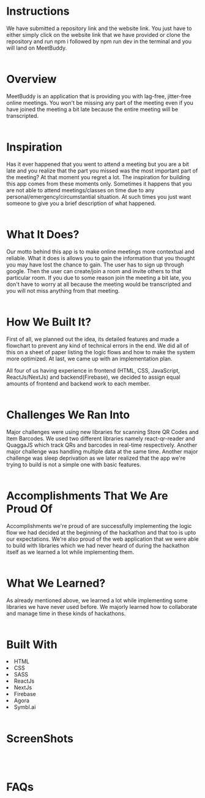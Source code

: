 <h1>Instructions</h1>
We have submitted a repository link and the website link. You just have to either simply click on the website link that we have provided or clone the repository and run npm i followed by npm run dev in the terminal and you will land on MeetBuddy. 
<br></br>
<h1>Overview</h1>
MeetBuddy is an application that is providing you with lag-free, jitter-free online meetings. You won't be missing any part of the meeting even if you have joined the meeting a bit late because the entire meeting will be transcripted.
<br></br>
<h1>Inspiration</h1>
Has it ever happened that you went to attend a meeting but you are a bit late and you realize that the part you missed was the most important part of the meeting? At that moment you regret a lot. The inspiration for building this app comes from these moments only. Sometimes it happens that you are not able to attend meetings/classes on time due to any personal/emergency/circumstantial situation. At such times you just want someone to give you a brief description of what happened.
<br></br>
<h1>What It Does?</h1>
Our motto behind this app is to make online meetings more contextual and reliable. What it does is allows you to gain the information that you thought you may have lost the chance to gain.
The user has to sign up through google. Then the user can create/join a room and invite others to that particular room. If you due to some reason join the meeting a bit late, you don't have to worry at all because the meeting would be transcripted and you will not miss anything from that meeting. 
<!-- There are some other features that you can use during the meeting such as white board, screen sharing etc. -->
<br></br>
<h1>How We Built It?</h1>
First of all, we planned out the idea, its detailed features and made a flowchart to prevent any kind of technical errors in the end. We did all of this on a sheet of paper listing the logic flows and how to make the system more optimized. At last, we came up with an implementation plan.

All four of us having experience in frontend (HTML, CSS, JavaScript, ReactJs/NextJs) and backend(Firebase), we decided to assign equal amounts of frontend and backend work to each member.
<br></br>

<h1>Challenges We Ran Into</h1>
Major challenges were using new libraries for scanning Store QR Codes and Item Barcodes. We used two different libraries namely react-qr-reader and QuaggaJS which track QRs and barcodes in real-time respectively. Another major challenge was handling multiple data at the same time. Another major challenge was sleep deprivation as we later realized that the app we're trying to build is not a simple one with basic features.
<br></br>
<h1>Accomplishments That We Are Proud Of</h1>
Accomplishments we're proud of are successfully implementing the logic flow we had decided at the beginning of the hackathon and that too is upto our expectations. We're also proud of the web application that we were able to build with libraries which we had never heard of during the hackathon itself as we learned a lot while implementing them.
<br></br>
<h1>What We Learned?</h1>
As already mentioned above, we learned a lot while implementing some libraries we have never used before. We majorly learned how to collaborate and manage time in these kinds of hackathons.
<br></br>
<h1>Built With</h1>
<li>HTML
<li>CSS
<li>SASS
<li>ReactJs
<li>NextJs
<li>Firebase
<li>Agora
<li>Symbl.ai
<br></br>
<h1>ScreenShots</h1>

<br></br>

<h1>FAQs</h1>
